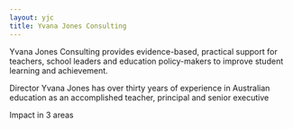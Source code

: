 ```yaml
---
layout: yjc
title: Yvana Jones Consulting
---
```

Yvana Jones Consulting provides evidence-based, practical support for teachers, school leaders and education policy-makers to improve student learning and achievement.

Director Yvana Jones has over thirty years of experience in Australian education as an accomplished teacher, principal and senior executive

Impact in 3 areas